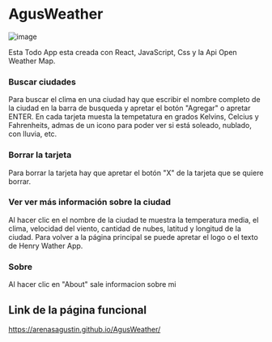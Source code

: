 # AgusWeather

![image](https://user-images.githubusercontent.com/72575052/139510211-b0062ad6-e50f-441b-ae73-0e4729c1a3e5.png)

Esta Todo App esta creada con React, JavaScript, Css y la Api Open Weather Map.

### Buscar ciudades
Para buscar el clima en una ciudad hay que escribir el nombre completo de la ciudad en la barra de busqueda y apretar el botón "Agregar" o apretar ENTER. En cada tarjeta muesta la tempetatura en grados Kelvins, Celcius y Fahrenheits, admas de un icono para poder ver si está soleado, nublado, con lluvia, etc.

### Borrar la tarjeta
Para borrar la tarjeta hay que apretar el botón "X" de la tarjeta que se quiere borrar.

### Ver ver más información sobre la ciudad
Al hacer clic en el nombre de la ciudad te muestra la temperatura media, el clima, velocidad del viento, cantidad de nubes, latitud y longitud de la ciudad. Para volver a la página principal se puede apretar el logo o el texto de Henry Wather App.

### Sobre
Al hacer clic en "About" sale informacion sobre mi

## Link de la página funcional
https://arenasagustin.github.io/AgusWeather/
